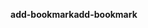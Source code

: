 <span data-ttu-id="065c2-101">**add-bookmark**</span><span class="sxs-lookup"><span data-stu-id="065c2-101">**add-bookmark**</span></span>